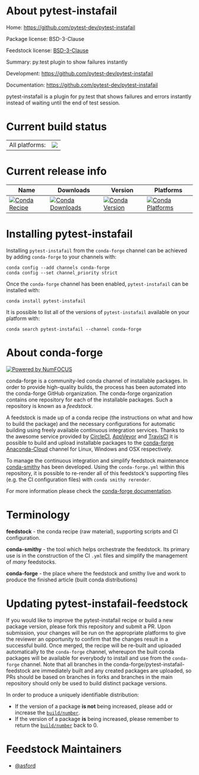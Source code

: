 About pytest-instafail
======================

Home: https://github.com/pytest-dev/pytest-instafail

Package license: BSD-3-Clause

Feedstock license: [BSD-3-Clause](https://github.com/conda-forge/pytest-instafail-feedstock/blob/master/LICENSE.txt)

Summary: py.test plugin to show failures instantly 

Development: https://github.com/pytest-dev/pytest-instafail

Documentation: https://github.com/pytest-dev/pytest-instafail

pytest-instafail is a plugin for py.test that shows failures and errors
instantly instead of waiting until the end of test session.


Current build status
====================


<table><tr><td>All platforms:</td>
    <td>
      <a href="https://dev.azure.com/conda-forge/feedstock-builds/_build/latest?definitionId=7772&branchName=master">
        <img src="https://dev.azure.com/conda-forge/feedstock-builds/_apis/build/status/pytest-instafail-feedstock?branchName=master">
      </a>
    </td>
  </tr>
</table>

Current release info
====================

| Name | Downloads | Version | Platforms |
| --- | --- | --- | --- |
| [![Conda Recipe](https://img.shields.io/badge/recipe-pytest--instafail-green.svg)](https://anaconda.org/conda-forge/pytest-instafail) | [![Conda Downloads](https://img.shields.io/conda/dn/conda-forge/pytest-instafail.svg)](https://anaconda.org/conda-forge/pytest-instafail) | [![Conda Version](https://img.shields.io/conda/vn/conda-forge/pytest-instafail.svg)](https://anaconda.org/conda-forge/pytest-instafail) | [![Conda Platforms](https://img.shields.io/conda/pn/conda-forge/pytest-instafail.svg)](https://anaconda.org/conda-forge/pytest-instafail) |

Installing pytest-instafail
===========================

Installing `pytest-instafail` from the `conda-forge` channel can be achieved by adding `conda-forge` to your channels with:

```
conda config --add channels conda-forge
conda config --set channel_priority strict
```

Once the `conda-forge` channel has been enabled, `pytest-instafail` can be installed with:

```
conda install pytest-instafail
```

It is possible to list all of the versions of `pytest-instafail` available on your platform with:

```
conda search pytest-instafail --channel conda-forge
```


About conda-forge
=================

[![Powered by
NumFOCUS](https://img.shields.io/badge/powered%20by-NumFOCUS-orange.svg?style=flat&colorA=E1523D&colorB=007D8A)](https://numfocus.org)

conda-forge is a community-led conda channel of installable packages.
In order to provide high-quality builds, the process has been automated into the
conda-forge GitHub organization. The conda-forge organization contains one repository
for each of the installable packages. Such a repository is known as a *feedstock*.

A feedstock is made up of a conda recipe (the instructions on what and how to build
the package) and the necessary configurations for automatic building using freely
available continuous integration services. Thanks to the awesome service provided by
[CircleCI](https://circleci.com/), [AppVeyor](https://www.appveyor.com/)
and [TravisCI](https://travis-ci.com/) it is possible to build and upload installable
packages to the [conda-forge](https://anaconda.org/conda-forge)
[Anaconda-Cloud](https://anaconda.org/) channel for Linux, Windows and OSX respectively.

To manage the continuous integration and simplify feedstock maintenance
[conda-smithy](https://github.com/conda-forge/conda-smithy) has been developed.
Using the ``conda-forge.yml`` within this repository, it is possible to re-render all of
this feedstock's supporting files (e.g. the CI configuration files) with ``conda smithy rerender``.

For more information please check the [conda-forge documentation](https://conda-forge.org/docs/).

Terminology
===========

**feedstock** - the conda recipe (raw material), supporting scripts and CI configuration.

**conda-smithy** - the tool which helps orchestrate the feedstock.
                   Its primary use is in the construction of the CI ``.yml`` files
                   and simplify the management of *many* feedstocks.

**conda-forge** - the place where the feedstock and smithy live and work to
                  produce the finished article (built conda distributions)


Updating pytest-instafail-feedstock
===================================

If you would like to improve the pytest-instafail recipe or build a new
package version, please fork this repository and submit a PR. Upon submission,
your changes will be run on the appropriate platforms to give the reviewer an
opportunity to confirm that the changes result in a successful build. Once
merged, the recipe will be re-built and uploaded automatically to the
`conda-forge` channel, whereupon the built conda packages will be available for
everybody to install and use from the `conda-forge` channel.
Note that all branches in the conda-forge/pytest-instafail-feedstock are
immediately built and any created packages are uploaded, so PRs should be based
on branches in forks and branches in the main repository should only be used to
build distinct package versions.

In order to produce a uniquely identifiable distribution:
 * If the version of a package **is not** being increased, please add or increase
   the [``build/number``](https://docs.conda.io/projects/conda-build/en/latest/resources/define-metadata.html#build-number-and-string).
 * If the version of a package **is** being increased, please remember to return
   the [``build/number``](https://docs.conda.io/projects/conda-build/en/latest/resources/define-metadata.html#build-number-and-string)
   back to 0.

Feedstock Maintainers
=====================

* [@asford](https://github.com/asford/)

